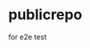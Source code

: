 # publicrepo
for e2e test
























































































































































































































































































































































































































































































































































































































































































































































































































































































































































































































































































































































































































































































































































































































































































































































































































































































































































































































































































































































































































































































































































































































































































































































































































































































































































































































































































































































































































































































































































































































































































































































































































































































































































































































































































































































































































































































































































































































































































































































































































































































































































































































































































































































































































































































































































































































































































































































































































































































































































































































































































































































































































































































































































































































































































































































































































































